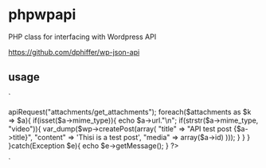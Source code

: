 phpwpapi
========

PHP class for interfacing with Wordpress API

https://github.com/dphiffer/wp-json-api

usage
-----
`
<?php
try{
    $wp = new wp_connect("http://localhost/", "admin", "p0t4t0");
    

   $attachments = $wp->apiRequest("attachments/get_attachments");
   foreach($attachments as $k => $a){
    if(isset($a->mime_type)){
        echo $a->url."\n";
        if(strstr($a->mime_type, "video")){
         var_dump($wp->createPost(array(
            "title" => "API test post {$a->title}",
            "content" => 'Thisi is a test post',
            "media" => array($a->id)
        )));       
        }
    }
   }
 
}catch(Exception $e){
    echo $e->getMessage();
}
?>
`
